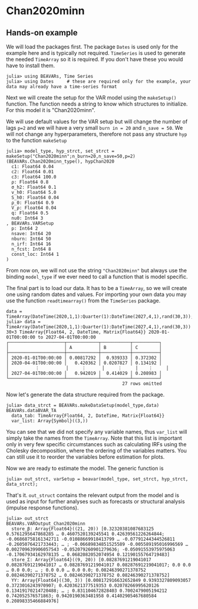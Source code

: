 # Chan2020minn

## Hands-on example 

We will load the packages first. The package `Dates` is used only for the example here and is typically not required. `TimeSeries` is used to generate the needed `TimeArray` so it is required.  If you don't have these you would have to install them.
```
julia> using BEAVARs, Time Series
julia> using Dates     # these are required only for the example, your data may already have a time-series format
```

Next we will create the setup for the VAR model using the `makeSetup()` function. The function needs a string to know which structures to initialize. For this model it is "Chan2020minn". 

We will use default values for the VAR setup  but will change the number of lags `p=2` and we will have a very small `burn in = 20` and `n_save = 50`. We will not change any hyperparameters, therefore not pass any structure `hyp` to the function `makeSetup`

```
julia> model_type, hyp_strct, set_strct = makeSetup("Chan2020minn";n_burn=20,n_save=50,p=2)
(BEAVARs.Chan2020minn_type(), hypChan2020
  c1: Float64 0.04
  c2: Float64 0.01
  c3: Float64 100.0
  ρ: Float64 0.8
  σ_h2: Float64 0.1
  v_h0: Float64 5.0
  S_h0: Float64 0.04
  ρ_0: Float64 0.9
  V_ρ: Float64 0.04
  q: Float64 0.5
  nu0: Int64 3
, BEAVARs.VARSetup
  p: Int64 2
  nsave: Int64 20
  nburn: Int64 50
  n_irf: Int64 16
  n_fcst: Int64 8
  const_loc: Int64 1
)
```
From now on, we will not use the string `"Chan2020minn"` but always use the binding `model_type` if we ever need to call a function that is model specific.

The final part is to load our data. It has to be a `TimeArray`, so we will create one using random dates and values. For importing your own data you may use the function `readtimearray()` from the `TimeSeries` package.
```
data = TimeArray(DateTime(2020,1,1):Quarter(1):DateTime(2027,4,1),rand(30,3));
julia> data = TimeArray(DateTime(2020,1,1):Quarter(1):DateTime(2027,4,1),rand(30,3))
30×3 TimeArray{Float64, 2, DateTime, Matrix{Float64}} 2020-01-01T00:00:00 to 2027-04-01T00:00:00
┌─────────────────────┬────────────┬───────────┬──────────┐
│                     │ A          │ B         │ C        │
├─────────────────────┼────────────┼───────────┼──────────┤
│ 2020-01-01T00:00:00 │ 0.00817292 │  0.939333 │ 0.372302 │
│ 2020-04-01T00:00:00 │   0.420362 │ 0.0207827 │ 0.134192 │
│          ⋮          │     ⋮      │     ⋮     │    ⋮     │
│ 2027-04-01T00:00:00 │   0.942019 │  0.414029 │ 0.208983 │
└─────────────────────┴────────────┴───────────┴──────────┘
                                            27 rows omitted

```

Now let's generate the data structure required from the package.

```
julia> data_strct = BEAVARs.makeDataSetup(model_type,data)
BEAVARs.dataBVAR_TA
  data_tab: TimeArray{Float64, 2, DateTime, Matrix{Float64}}
  var_list: Array{Symbol}((3,))
``` 
You can see that we did not specify any variable names, thus `var_list` will simply take the names from the `TimeArray`. Note that this list is important only in very few specific circumstances such as calculating IRFs using the Cholesky decomposition, where the ordering of the variables matters. You can still use it to reorder the variables before estimation for plots.

Now we are ready to estimate the model. The generic function is 
```
julia> out_strct, varSetup = beavar(model_type, set_strct, hyp_strct, data_strct);
```

That's it. `out_struct` contains the relevant output from the model and is used as input for further analyses such as forecasts or structural analysis (impulse response functions).

```
julia> out_strct
BEAVARs.VAROutput_Chan2020minn
  store_β: Array{Float64}((21, 20)) [0.32320381087683125 0.5761295647868285 … 0.4607520139245541 0.42639561226264844; -0.06868758161342711 -0.01088669918413799 … -0.07791244344526811 -0.2605076421733443; … ; -0.06689834851525589 -0.005589195016996569 … 0.002709639906057543 -0.052079260901279636; -0.05091553975975063 -0.17067934162978135 … 0.0682082052074954 0.12190155764719483]
  store_Σ: Array{Float64}((9, 20)) [0.08287691219041017 0.08287691219041017 … 0.08287691219041017 0.08287691219041017; 0.0 0.0 … 0.0 0.0; … ; 0.0 0.0 … 0.0 0.0; 0.08246390271378752 0.08246390271378752 … 0.08246390271378752 0.08246390271378752]
  YY: Array{Float64}((30, 3)) [0.008172916632652849 0.9393327809093057 0.3723016243970907; 0.4203621377519353 0.02078266995620126 0.13419170214720488; … ; 0.831104672828403 0.7002479005194212 0.742052576571863; 0.9420190363481958 0.41402905467680584 0.20898335466884976]
```